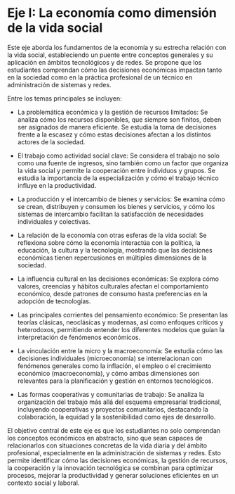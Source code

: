 # Eje I: La economía como dimensión de la vida social

Este eje aborda los fundamentos de la economía y su estrecha relación con la vida social, estableciendo un puente entre conceptos generales y su aplicación en ámbitos tecnológicos y de redes. Se propone que los estudiantes comprendan cómo las decisiones económicas impactan tanto en la sociedad como en la práctica profesional de un técnico en administración de sistemas y redes.

Entre los temas principales se incluyen:

- La problemática económica y la gestión de recursos limitados: Se analiza cómo los recursos disponibles, que siempre son finitos, deben ser asignados de manera eficiente. Se estudia la toma de decisiones frente a la escasez y cómo estas decisiones afectan a los distintos actores de la sociedad.

- El trabajo como actividad social clave: Se considera el trabajo no solo como una fuente de ingresos, sino también como un factor que organiza la vida social y permite la cooperación entre individuos y grupos. Se estudia la importancia de la especialización y cómo el trabajo técnico influye en la productividad.

- La producción y el intercambio de bienes y servicios: Se examina cómo se crean, distribuyen y consumen los bienes y servicios, y cómo los sistemas de intercambio facilitan la satisfacción de necesidades individuales y colectivas.

- La relación de la economía con otras esferas de la vida social: Se reflexiona sobre cómo la economía interactúa con la política, la educación, la cultura y la tecnología, mostrando que las decisiones económicas tienen repercusiones en múltiples dimensiones de la sociedad.

- La influencia cultural en las decisiones económicas: Se explora cómo valores, creencias y hábitos culturales afectan el comportamiento económico, desde patrones de consumo hasta preferencias en la adopción de tecnologías.

- Las principales corrientes del pensamiento económico: Se presentan las teorías clásicas, neoclásicas y modernas, así como enfoques críticos y heterodoxos, permitiendo entender los diferentes modelos que guían la interpretación de fenómenos económicos.

- La vinculación entre la micro y la macroeconomía: Se estudia cómo las decisiones individuales (microeconomía) se interrelacionan con fenómenos generales como la inflación, el empleo o el crecimiento económico (macroeconomía), y cómo ambas dimensiones son relevantes para la planificación y gestión en entornos tecnológicos.

- Las formas cooperativas y comunitarias de trabajo: Se analiza la organización del trabajo más allá del esquema empresarial tradicional, incluyendo cooperativas y proyectos comunitarios, destacando la colaboración, la equidad y la sostenibilidad como ejes de desarrollo.

El objetivo central de este eje es que los estudiantes no solo comprendan los conceptos económicos en abstracto, sino que sean capaces de relacionarlos con situaciones concretas de la vida diaria y del ámbito profesional, especialmente en la administración de sistemas y redes. Esto permite identificar cómo las decisiones económicas, la gestión de recursos, la cooperación y la innovación tecnológica se combinan para optimizar procesos, mejorar la productividad y generar soluciones eficientes en un contexto social y laboral.
